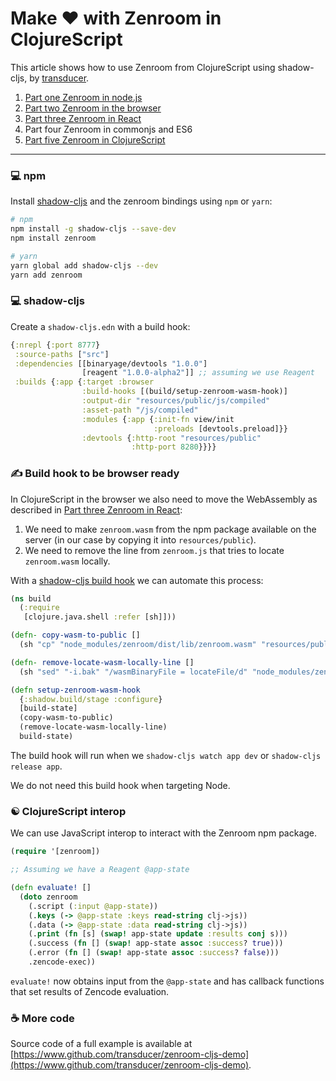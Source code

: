 # Make ❤ with Zenroom in ClojureScript

This article shows how to use Zenroom from ClojureScript using shadow-cljs, by [transducer](https://github.com/transducer/zenroom-cljs-demo/blob/master/blogpost.md).

1. [Part one Zenroom in node.js](https://www.dyne.org/using-zenroom-with-javascript-nodejs-part1/)
1. [Part two Zenroom in the browser](https://www.dyne.org/using-zenroom-with-javascript-browser-part2/)
1. [Part three Zenroom in React](https://www.dyne.org/using-zenroom-with-javascript-react-part3/)
1. Part four Zenroom in commonjs and ES6
1. [Part five Zenroom in ClojureScript](https://www.dyne.org/using-zenroom-with-clojurescript-part5/)

---

### 💻 npm

Install [shadow-cljs](https://github.com/thheller/shadow-cljs) and the zenroom bindings using `npm` or `yarn`:

```sh
# npm
npm install -g shadow-cljs --save-dev
npm install zenroom

# yarn
yarn global add shadow-cljs --dev
yarn add zenroom
```

### 💻 shadow-cljs

Create a `shadow-cljs.edn` with a build hook:

```clojure
{:nrepl {:port 8777}
 :source-paths ["src"]
 :dependencies [[binaryage/devtools "1.0.0"]
                [reagent "1.0.0-alpha2"]] ;; assuming we use Reagent
 :builds {:app {:target :browser
                :build-hooks [(build/setup-zenroom-wasm-hook)]
                :output-dir "resources/public/js/compiled"
                :asset-path "/js/compiled"
                :modules {:app {:init-fn view/init
                                :preloads [devtools.preload]}}
                :devtools {:http-root "resources/public"
                           :http-port 8280}}}}
```

### ✍ Build hook to be browser ready

In ClojureScript in the browser we also need to move the WebAssembly as described in [Part three Zenroom in React](https://www.dyne.org/using-zenroom-with-javascript-react-part3/):

1. We need to make `zenroom.wasm` from the npm package available on the server (in our case by copying it into `resources/public`).
1. We need to remove the line from `zenroom.js` that tries to locate `zenroom.wasm` locally.

With a [shadow-cljs build hook](https://shadow-cljs.github.io/docs/UsersGuide.html#build-hooks) we can automate this process:

```clojure
(ns build
  (:require
   [clojure.java.shell :refer [sh]]))

(defn- copy-wasm-to-public []
  (sh "cp" "node_modules/zenroom/dist/lib/zenroom.wasm" "resources/public/"))

(defn- remove-locate-wasm-locally-line []
  (sh "sed" "-i.bak" "/wasmBinaryFile = locateFile/d" "node_modules/zenroom/dist/lib/zenroom.js"))

(defn setup-zenroom-wasm-hook
  {:shadow.build/stage :configure}
  [build-state]
  (copy-wasm-to-public)
  (remove-locate-wasm-locally-line)
  build-state)
```

The build hook will run when we `shadow-cljs watch app dev` or `shadow-cljs release app`.

We do not need this build hook when targeting Node.

### ☯  ClojureScript interop

We can use JavaScript interop to interact with the Zenroom npm package.

```clojure
(require '[zenroom])

;; Assuming we have a Reagent @app-state

(defn evaluate! []
  (doto zenroom
    (.script (:input @app-state))
    (.keys (-> @app-state :keys read-string clj->js))
    (.data (-> @app-state :data read-string clj->js))
    (.print (fn [s] (swap! app-state update :results conj s)))
    (.success (fn [] (swap! app-state assoc :success? true)))
    (.error (fn [] (swap! app-state assoc :success? false)))
    .zencode-exec))
```

`evaluate!` now obtains input from the `@app-state` and has callback functions that set results of Zencode evaluation.

### ☕ More code

Source code of a full example is available at [https://www.github.com/transducer/zenroom-cljs-demo](https://www.github.com/transducer/zenroom-cljs-demo).